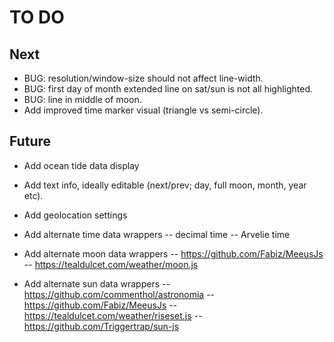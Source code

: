 # TO DO

## Next

- BUG: resolution/window-size should not affect line-width.
- BUG: first day of month extended line on sat/sun is not all highlighted.
- BUG: line in middle of moon.
- Add improved time marker visual (triangle vs semi-circle).

## Future

- Add ocean tide data display
- Add text info, ideally editable (next/prev; day, full moon, month, year etc).
- Add geolocation settings

- Add alternate time data wrappers
-- decimal time
-- Arvelie time

- Add alternate moon data wrappers
-- https://github.com/Fabiz/MeeusJs
-- https://tealdulcet.com/weather/moon.js

- Add alternate sun data wrappers
-- https://github.com/commenthol/astronomia
-- https://github.com/Fabiz/MeeusJs
-- https://tealdulcet.com/weather/riseset.js
-- https://github.com/Triggertrap/sun-js
